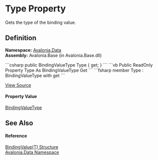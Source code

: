 # Type Property


Gets the type of the binding value.



## Definition
**Namespace:** <a href="N_Avalonia_Data">Avalonia.Data</a>  
**Assembly:** Avalonia.Base (in Avalonia.Base.dll)

<Tabs groupId="api-code-preview">
<TabItem value="csharp" label="C#">
```csharp
public BindingValueType Type { get; }
```
</TabItem>
<TabItem value="vb" label="VB">
```vb
Public ReadOnly Property Type As BindingValueType
	Get
```
</TabItem>
<TabItem value="fsharp" label="F#">
```fsharp
member Type : BindingValueType with get
```
</TabItem>
</Tabs>



<a href="https://github.com/AvaloniaUI/Avalonia/tree/master/src/Avalonia.Base/Data/BindingValue.cs#L121" title="View the source code">View Source</a>



#### Property Value
<a href="T_Avalonia_Data_BindingValueType">BindingValueType</a>

## See Also


#### Reference
<a href="T_Avalonia_Data_BindingValue_1">BindingValue(T) Structure</a>  
<a href="N_Avalonia_Data">Avalonia.Data Namespace</a>  

